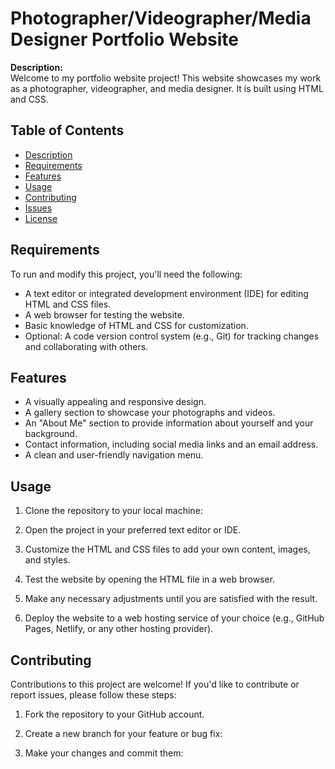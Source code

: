 # Photographer/Videographer/Media Designer Portfolio Website

**Description:**  
Welcome to my portfolio website project! This website showcases my work as a photographer, videographer, and media designer. It is built using HTML and CSS.

## Table of Contents

- [Description](#description)
- [Requirements](#requirements)
- [Features](#features)
- [Usage](#usage)
- [Contributing](#contributing)
- [Issues](#issues)
- [License](#license)

## Requirements

To run and modify this project, you'll need the following:

- A text editor or integrated development environment (IDE) for editing HTML and CSS files.
- A web browser for testing the website.
- Basic knowledge of HTML and CSS for customization.
- Optional: A code version control system (e.g., Git) for tracking changes and collaborating with others.

## Features

- A visually appealing and responsive design.
- A gallery section to showcase your photographs and videos.
- An "About Me" section to provide information about yourself and your background.
- Contact information, including social media links and an email address.
- A clean and user-friendly navigation menu.

## Usage

1. Clone the repository to your local machine:

2. Open the project in your preferred text editor or IDE.

3. Customize the HTML and CSS files to add your own content, images, and styles.

4. Test the website by opening the HTML file in a web browser.

5. Make any necessary adjustments until you are satisfied with the result.

6. Deploy the website to a web hosting service of your choice (e.g., GitHub Pages, Netlify, or any other hosting provider).

## Contributing

Contributions to this project are welcome! If you'd like to contribute or report issues, please follow these steps:

1. Fork the repository to your GitHub account.

2. Create a new branch for your feature or bug fix:

3. Make your changes and commit them:


